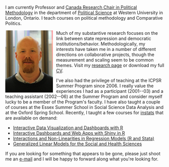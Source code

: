 <script src="https://kit.fontawesome.com/3b340a2892.js" crossorigin="anonymous"></script>
<link rel="stylesheet" type="text/css" href="assets/icons.css"/>
<script type="text/javascript">
document.addEventListener('DOMContentLoaded', function() {
    document.getElementById('downloads').innerHTML = '<div class="icon-container" style="width: 100%;"><a href="index.html" class="link-item" title="Home" rel="nofollow"><i class="fa-solid fa-house fa-2xl"></i><span style="padding-top: 15px;">Home</span></a><a href="Research.html" class="link-item" title="Research" rel="nofollow"><i class="fa-solid fa-puzzle-piece fa-2xl"></i><span style="padding-top: 15px;">Research</span></a><a href="Teaching.html" class="link-item" title="Teaching" rel="nofollow"><i class="fa-solid fa-user-graduate fa-2xl"></i><span style="padding-top: 15px;">Teaching</span></a><a href="Software.html" class="link-item" title="Software" rel="nofollow"><i class="fa-solid fa-floppy-disk fa-2xl"></i><span style="padding-top: 15px;">Software</span></a></div>';}, false);
</script>
<style>
.icon-container {
    display: flex;
    justify-content: space-evenly;
    align-items: center;
}

.icon-container a {
    text-align: center;
    display: flex;
    flex-direction: column;
    align-items: center;
    text-decoration: none;
    color: inherit;
}

.icon-container i {
    font-size: 24px; /* Adjust the icon size */
    margin-bottom: 5px; /* Space between icon and label */
    margin-top: 5px; /* Space between icon and label */
}

.icon-container span {
    font-size: 14px; /* Adjust the label size */
}
ul {
  padding-left: 25px;
}
</style>

I am currently Professor and [Canada Research Chair in Political Methodology](http://www.chairs-chaires.gc.ca) in the department of [Political Science](http://www.politicalscience.uwo.ca) at Western University in London, Ontario. I teach courses on political methodology and Comparative Politics. 

<img src="/files/images/armstrong.jpg" align="left" width="30%" style="padding-right: 10px">

Much of my substantive research focuses on the link between state repression and democratic institutions/behavior. Methodologically, my interests have taken me in a number of different  directions on collaborative projects, though the measurement and scaling seem to be common themes. Visit my [research page](Research.html) or download my full [CV](https://www.dropbox.com/scl/fi/9a2o77xtk50vddtovsago/armstrongcv.pdf?rlkey=k8vx2u2ryh4ddj8te3x6qivfj&dl=0).

I've also had the privilege of teaching at the ICPSR Summer Program since 2006. I really value the experiences I had as a participant (2001--03) and a teaching assistant (2002--06) at the Summer Program and consider myself lucky to be a member of the Program's faculty. I have also taught a couple of courses at the Essex Summer School in Social Science Data Analysis and at the Oxford Spring School.  Recently, I taught a few courses for [instats](https://instats.org) that are available on demand: 
- [Interactive Data Visualization and Dashboards with R](https://instats.org/seminar/interactive-data-visualization-and-dashb0420)
- [Interactive Dashboards and Web Apps with Shiny in R](https://instats.org/seminar/interactive-dashboards-and-web-apps-with3)
- [Interactions and Non-Linearities in Regression Models (R and Stata)](https://instats.org/seminar/interactions-and-non-linearities-in-regr3)
- [Generalized Linear Models for the Social and Health Sciences](https://instats.org/seminar/generalized-linear-models-for-social-and3) 

If you are looking for something that appears to be gone, please just shoot me an [e-mail](mailto:davearmstrong.ps@gmail.com) and I will be happy to forward along what you're looking for.


